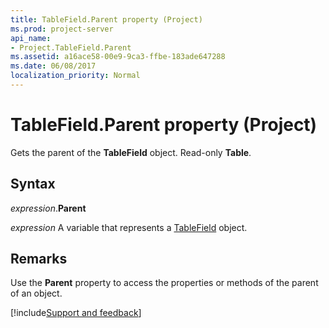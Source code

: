```yaml
---
title: TableField.Parent property (Project)
ms.prod: project-server
api_name:
- Project.TableField.Parent
ms.assetid: a16ace58-00e9-9ca3-ffbe-183ade647288
ms.date: 06/08/2017
localization_priority: Normal
---
```



# TableField.Parent property (Project)

Gets the parent of the  **TableField** object. Read-only **Table**.


## Syntax

_expression_.**Parent**

_expression_ A variable that represents a [TableField](./Project.TableField.md) object.


## Remarks

Use the  **Parent** property to access the properties or methods of the parent of an object.

[!include[Support and feedback](~/includes/feedback-boilerplate.md)]